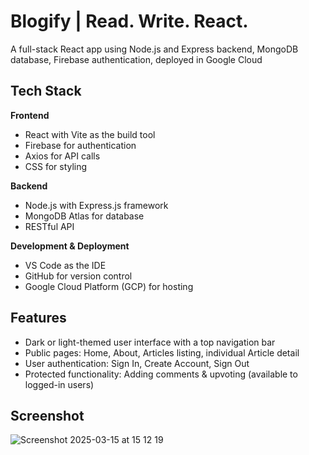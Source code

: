 # Blogify | Read. Write. React.

A full-stack React app using Node.js and Express backend, MongoDB database, Firebase authentication, deployed in Google Cloud

## Tech Stack

**Frontend**
- React with Vite as the build tool
- Firebase for authentication
- Axios for API calls
- CSS for styling

**Backend**
- Node.js with Express.js framework
- MongoDB Atlas for database
- RESTful API

**Development & Deployment**
- VS Code as the IDE
- GitHub for version control
- Google Cloud Platform (GCP) for hosting

## Features

- Dark or light-themed user interface with a top navigation bar
- Public pages: Home, About, Articles listing, individual Article detail
- User authentication: Sign In, Create Account, Sign Out
- Protected functionality: Adding comments & upvoting (available to logged-in users)

## Screenshot

![Screenshot 2025-03-15 at 15 12 19](https://github.com/user-attachments/assets/57297544-746d-4b7a-bab2-a9c32df6896f)
